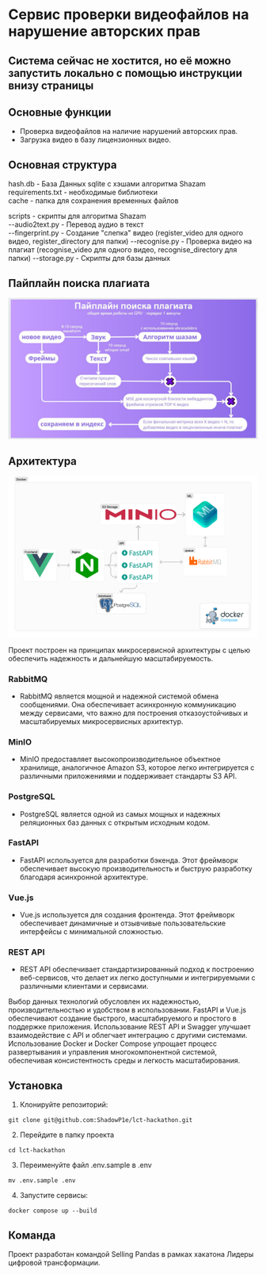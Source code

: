 # Сервис проверки видеофайлов на нарушение авторских прав

## Система сейчас не хостится, но её можно запустить локально с помощью инструкции внизу страницы

## Основные функции
 - Проверка видеофайлов на наличие нарушений авторских прав.
 - Загрузка видео в базу лицензионных видео.

## Основная структура
hash.db - База Данных sqlite с хэшами алгоритма Shazam  
requirements.txt - необходимые библиотеки  
cache - папка для сохранения временных файлов  

scripts - скрипты для алгоритма Shazam  
--audio2text.py - Перевод аудио в текст  
--fingerprint.py - Cоздание "слепка" видео  (register_video для одного видео, register_directory для папки)
--recognise.py - Проверка видео на плагиат  (recognise_video для одного видео, recognise_directory для папки)
--storage.py - Скрипты для базы данных  


## Пайплайн поиска плагиата

![Pipeline](./README_IMG/pipeline.jpg)

## Архитектура

![Architecture](./README_IMG/architecture.png)

Проект построен на принципах микросервисной архитектуры с целью обеспечить надежность и дальнейшую масштабируемость.

### RabbitMQ
 - RabbitMQ является мощной и надежной системой обмена сообщениями. Она обеспечивает асинхронную коммуникацию между сервисами, что важно для построения отказоустойчивых и масштабируемых микросервисных архитектур.

### MinIO
 - MinIO предоставляет высокопроизводительное объектное хранилище, аналогичное Amazon S3, которое легко интегрируется с различными приложениями и поддерживает стандарты S3 API.

### PostgreSQL
 - PostgreSQL является одной из самых мощных и надежных реляционных баз данных с открытым исходным кодом.

### FastAPI
 - FastAPI используется для разработки бэкенда. Этот фреймворк обеспечивает высокую производительность и быструю разработку благодаря асинхронной архитектуре.

### Vue.js
 - Vue.js используется для создания фронтенда. Этот фреймворк обеспечивает динамичные и отзывчивые пользовательские интерфейсы с минимальной сложностью.

### REST API
 - REST API обеспечивает стандартизированный подход к построению веб-сервисов, что делает их легко доступными и интегрируемыми с различными клиентами и сервисами.

Выбор данных технологий обусловлен их надежностью, производительностью и удобством в использовании. FastAPI и Vue.js обеспечивают создание быстрого, масштабируемого и простого в поддержке приложения. Использование REST API и Swagger улучшает взаимодействие с API и облегчает интеграцию с другими системами. Использование Docker и Docker Compose упрощает процесс развертывания и управления многокомпонентной системой, обеспечивая консистентность среды и легкость масштабирования.

## Установка

1. Клонируйте репозиторий:
```shell
git clone git@github.com:ShadowP1e/lct-hackathon.git
```
2. Перейдите в папку проекта
```shell
cd lct-hackathon
```
3. Переименуйте файл .env.sample в .env
```shell
mv .env.sample .env
```
4. Запустите сервисы:
```shell
docker compose up --build
```

## Команда

Проект разработан командой Selling Pandas в рамках хакатона Лидеры цифровой трансформации.

